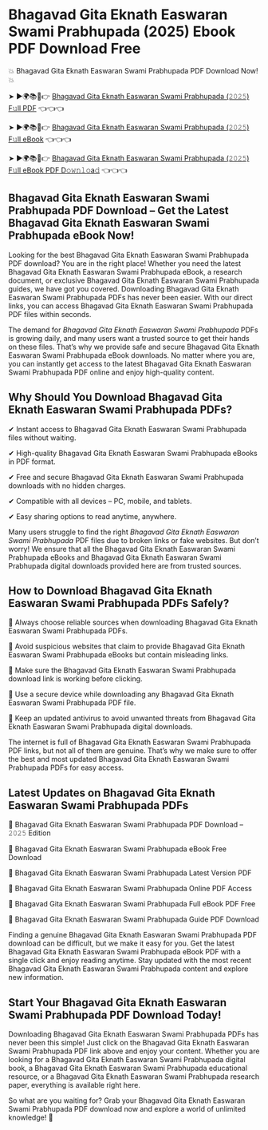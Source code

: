 # Bhagavad Gita Eknath Easwaran Swami Prabhupada (2025) Ebook PDF Download Free

💥 Bhagavad Gita Eknath Easwaran Swami Prabhupada PDF Download Now! 💥

➤ ►🌍📚📱👉 [Bhagavad Gita Eknath Easwaran Swami Prabhupada (𝟸𝟶𝟸𝟻) F𝚞ll PDF](https://getpdf.xyz/bhagavad-gita-eknath-easwaran-swami-prabhupada) 👈👈👈


➤ ►🌍📚📱👉 [Bhagavad Gita Eknath Easwaran Swami Prabhupada (𝟸𝟶𝟸𝟻) F𝚞ll eBook](https://getpdf.xyz/bhagavad-gita-eknath-easwaran-swami-prabhupada) 👈👈👈


➤ ►🌍📚📱👉 [Bhagavad Gita Eknath Easwaran Swami Prabhupada (𝟸𝟶𝟸𝟻) F𝚞ll eBook PDF D𝚘𝚠𝚗𝚕𝚘a𝚍](https://getpdf.xyz/bhagavad-gita-eknath-easwaran-swami-prabhupada) 👈👈👈


## Bhagavad Gita Eknath Easwaran Swami Prabhupada PDF Download – Get the Latest Bhagavad Gita Eknath Easwaran Swami Prabhupada eBook Now!

Looking for the best Bhagavad Gita Eknath Easwaran Swami Prabhupada PDF download? You are in the right place! Whether you need the latest Bhagavad Gita Eknath Easwaran Swami Prabhupada eBook, a research document, or exclusive Bhagavad Gita Eknath Easwaran Swami Prabhupada guides, we have got you covered. Downloading Bhagavad Gita Eknath Easwaran Swami Prabhupada PDFs has never been easier. With our direct links, you can access Bhagavad Gita Eknath Easwaran Swami Prabhupada PDF files within seconds.

The demand for *Bhagavad Gita Eknath Easwaran Swami Prabhupada* PDFs is growing daily, and many users want a trusted source to get their hands on these files. That’s why we provide safe and secure Bhagavad Gita Eknath Easwaran Swami Prabhupada eBook downloads. No matter where you are, you can instantly get access to the latest Bhagavad Gita Eknath Easwaran Swami Prabhupada PDF online and enjoy high-quality content.

## Why Should You Download Bhagavad Gita Eknath Easwaran Swami Prabhupada PDFs?

✔ Instant access to Bhagavad Gita Eknath Easwaran Swami Prabhupada files without waiting.

✔ High-quality Bhagavad Gita Eknath Easwaran Swami Prabhupada eBooks in PDF format.

✔ Free and secure Bhagavad Gita Eknath Easwaran Swami Prabhupada downloads with no hidden charges.

✔ Compatible with all devices – PC, mobile, and tablets.

✔ Easy sharing options to read anytime, anywhere.

Many users struggle to find the right *Bhagavad Gita Eknath Easwaran Swami Prabhupada* PDF files due to broken links or fake websites. But don’t worry! We ensure that all the Bhagavad Gita Eknath Easwaran Swami Prabhupada eBooks and Bhagavad Gita Eknath Easwaran Swami Prabhupada digital downloads provided here are from trusted sources.

## How to Download Bhagavad Gita Eknath Easwaran Swami Prabhupada PDFs Safely?

📌 Always choose reliable sources when downloading Bhagavad Gita Eknath Easwaran Swami Prabhupada PDFs.

📌 Avoid suspicious websites that claim to provide Bhagavad Gita Eknath Easwaran Swami Prabhupada eBooks but contain misleading links.

📌 Make sure the Bhagavad Gita Eknath Easwaran Swami Prabhupada download link is working before clicking.

📌 Use a secure device while downloading any Bhagavad Gita Eknath Easwaran Swami Prabhupada PDF file.

📌 Keep an updated antivirus to avoid unwanted threats from Bhagavad Gita Eknath Easwaran Swami Prabhupada digital downloads.

The internet is full of Bhagavad Gita Eknath Easwaran Swami Prabhupada PDF links, but not all of them are genuine. That’s why we make sure to offer the best and most updated Bhagavad Gita Eknath Easwaran Swami Prabhupada PDFs for easy access.

## Latest Updates on Bhagavad Gita Eknath Easwaran Swami Prabhupada PDFs

🔹 Bhagavad Gita Eknath Easwaran Swami Prabhupada PDF Download – 𝟸𝟶𝟸𝟻 Edition

🔹 Bhagavad Gita Eknath Easwaran Swami Prabhupada eBook Free Download

🔹 Bhagavad Gita Eknath Easwaran Swami Prabhupada Latest Version PDF

🔹 Bhagavad Gita Eknath Easwaran Swami Prabhupada Online PDF Access

🔹 Bhagavad Gita Eknath Easwaran Swami Prabhupada Full eBook PDF Free

🔹 Bhagavad Gita Eknath Easwaran Swami Prabhupada Guide PDF Download

Finding a genuine Bhagavad Gita Eknath Easwaran Swami Prabhupada PDF download can be difficult, but we make it easy for you. Get the latest Bhagavad Gita Eknath Easwaran Swami Prabhupada eBook PDF with a single click and enjoy reading anytime. Stay updated with the most recent Bhagavad Gita Eknath Easwaran Swami Prabhupada content and explore new information.

## Start Your Bhagavad Gita Eknath Easwaran Swami Prabhupada PDF Download Today!

Downloading Bhagavad Gita Eknath Easwaran Swami Prabhupada PDFs has never been this simple! Just click on the Bhagavad Gita Eknath Easwaran Swami Prabhupada PDF link above and enjoy your content. Whether you are looking for a Bhagavad Gita Eknath Easwaran Swami Prabhupada digital book, a Bhagavad Gita Eknath Easwaran Swami Prabhupada educational resource, or a Bhagavad Gita Eknath Easwaran Swami Prabhupada research paper, everything is available right here.

So what are you waiting for? Grab your Bhagavad Gita Eknath Easwaran Swami Prabhupada PDF download now and explore a world of unlimited knowledge! 🚀